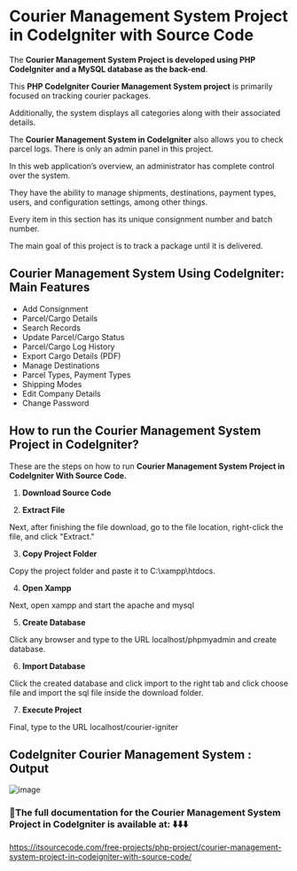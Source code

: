 # Courier Management System Project in CodeIgniter with Source Code

The **Courier Management System Project is developed using PHP CodeIgniter and a MySQL database as the back-end**.

This **PHP CodeIgniter Courier Management System project** is primarily focused on tracking courier packages. 

Additionally, the system displays all categories along with their associated details.

The **Courier Management System in CodeIgniter** also allows you to check parcel logs. There is only an admin panel in this project. 

In this web application’s overview, an administrator has complete control over the system. 

They have the ability to manage shipments, destinations, payment types, users, and configuration settings, among other things. 

Every item in this section has its unique consignment number and batch number. 

The main goal of this project is to track a package until it is delivered.

## Courier Management System Using CodeIgniter: Main Features

* Add Consignment
* Parcel/Cargo Details
* Search Records
* Update Parcel/Cargo Status
* Parcel/Cargo Log History
* Export Cargo Details (PDF)
* Manage Destinations
* Parcel Types, Payment Types
* Shipping Modes
* Edit Company Details
* Change Password


## How to run the Courier Management System Project in CodeIgniter?

These are the steps on how to run **Courier Management System Project in CodeIgniter With Source Code.**

1. **Download Source Code**

2. **Extract File**

Next, after finishing the file download, go to the file location, right-click the file, and click "Extract."

3. **Copy Project Folder**

Copy the project folder and paste it to C:\xampp\htdocs.

4. **Open Xampp**

Next, open xampp and start the apache and mysql

5. **Create Database**

Click any browser and type to the URL localhost/phpmyadmin and create database.

6. **Import Database**

Click the created database and click import to the right tab and click choose file and import the sql file inside the download folder.

7. **Execute Project**

Final, type to the URL localhost/courier-igniter


## CodeIgniter Courier Management System : Output

![image](https://github.com/user-attachments/assets/dfa9e14d-6c09-4f6d-95f8-fe0a7573e470)


### 📌The full documentation for the Courier Management System Project in CodeIgniter is available at: ⬇️⬇️⬇️

https://itsourcecode.com/free-projects/php-project/courier-management-system-project-in-codeigniter-with-source-code/




